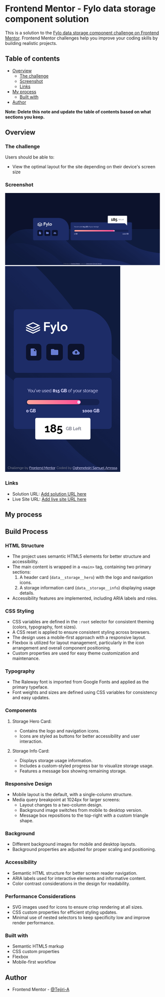# Frontend Mentor - Fylo data storage component solution

This is a solution to the [Fylo data storage component challenge on Frontend Mentor](https://www.frontendmentor.io/challenges/fylo-data-storage-component-1dZPRbV5n). Frontend Mentor challenges help you improve your coding skills by building realistic projects. 

## Table of contents

- [Overview](#overview)
  - [The challenge](#the-challenge)
  - [Screenshot](#screenshot)
  - [Links](#links)
- [My process](#my-process)
  - [Built with](#built-with)
- [Author](#author)


**Note: Delete this note and update the table of contents based on what sections you keep.**

## Overview

### The challenge

Users should be able to:

- View the optimal layout for the site depending on their device's screen size

### Screenshot

![desktop screenshot](./desktop_screenshot.png)
![mobile screenshot](./mobile_screenshot.png)


### Links

- Solution URL: [Add solution URL here](https://your-solution-url.com)
- Live Site URL: [Add live site URL here](https://tejiri-data-storage-component.netlify.app)

## My process
## Build Process

### HTML Structure
- The project uses semantic HTML5 elements for better structure and accessibility.
- The main content is wrapped in a `<main>` tag, containing two primary sections:
  1. A header card (`data__storage__hero`) with the logo and navigation icons.
  2. A storage information card (`data__storage__info`) displaying usage details.
- Accessibility features are implemented, including ARIA labels and roles.

### CSS Styling
- CSS variables are defined in the `:root` selector for consistent theming (colors, typography, font sizes).
- A CSS reset is applied to ensure consistent styling across browsers.
- The design uses a mobile-first approach with a responsive layout.
- Flexbox is utilized for layout management, particularly in the icon arrangement and overall component positioning.
- Custom properties are used for easy theme customization and maintenance.

### Typography
- The Raleway font is imported from Google Fonts and applied as the primary typeface.
- Font weights and sizes are defined using CSS variables for consistency and easy updates.

### Components
1. Storage Hero Card:
   - Contains the logo and navigation icons.
   - Icons are styled as buttons for better accessibility and user interaction.

2. Storage Info Card:
   - Displays storage usage information.
   - Includes a custom-styled progress bar to visualize storage usage.
   - Features a message box showing remaining storage.

### Responsive Design
- Mobile layout is the default, with a single-column structure.
- Media query breakpoint at 1024px for larger screens:
  - Layout changes to a two-column design.
  - Background image switches from mobile to desktop version.
  - Message box repositions to the top-right with a custom triangle shape.

### Background
- Different background images for mobile and desktop layouts.
- Background properties are adjusted for proper scaling and positioning.

### Accessibility
- Semantic HTML structure for better screen reader navigation.
- ARIA labels used for interactive elements and informative content.
- Color contrast considerations in the design for readability.

### Performance Considerations
- SVG images used for icons to ensure crisp rendering at all sizes.
- CSS custom properties for efficient styling updates.
- Minimal use of nested selectors to keep specificity low and improve render performance.



### Built with

- Semantic HTML5 markup
- CSS custom properties
- Flexbox
- Mobile-first workflow




## Author

- Frontend Mentor - [@Tejiri-A](https://www.frontendmentor.io/profile/Tejiri-A)




